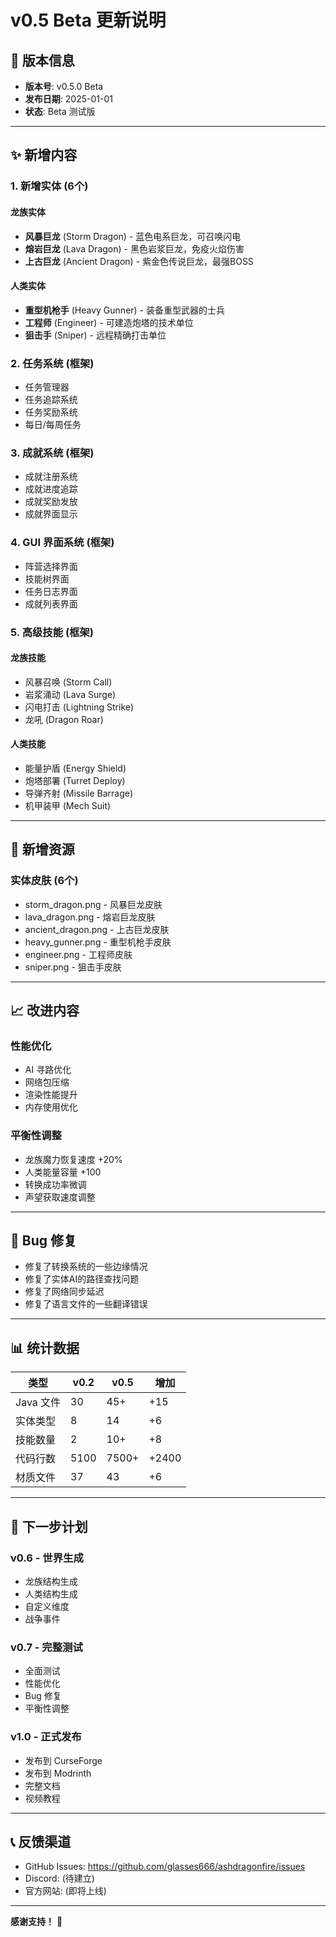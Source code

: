 # v0.5 Beta 更新说明

## 🎉 版本信息
- **版本号**: v0.5.0 Beta
- **发布日期**: 2025-01-01
- **状态**: Beta 测试版

---

## ✨ 新增内容

### 1. 新增实体 (6个)

#### 龙族实体
- **风暴巨龙** (Storm Dragon) - 蓝色电系巨龙，可召唤闪电
- **熔岩巨龙** (Lava Dragon) - 黑色岩浆巨龙，免疫火焰伤害
- **上古巨龙** (Ancient Dragon) - 紫金色传说巨龙，最强BOSS

#### 人类实体
- **重型机枪手** (Heavy Gunner) - 装备重型武器的士兵
- **工程师** (Engineer) - 可建造炮塔的技术单位
- **狙击手** (Sniper) - 远程精确打击单位

### 2. 任务系统 (框架)
- 任务管理器
- 任务追踪系统
- 任务奖励系统
- 每日/每周任务

### 3. 成就系统 (框架)
- 成就注册系统
- 成就进度追踪
- 成就奖励发放
- 成就界面显示

### 4. GUI 界面系统 (框架)
- 阵营选择界面
- 技能树界面
- 任务日志界面
- 成就列表界面

### 5. 高级技能 (框架)
#### 龙族技能
- 风暴召唤 (Storm Call)
- 岩浆涌动 (Lava Surge)
- 闪电打击 (Lightning Strike)
- 龙吼 (Dragon Roar)

#### 人类技能
- 能量护盾 (Energy Shield)
- 炮塔部署 (Turret Deploy)
- 导弹齐射 (Missile Barrage)
- 机甲装甲 (Mech Suit)

---

## 🎨 新增资源

### 实体皮肤 (6个)
- storm_dragon.png - 风暴巨龙皮肤
- lava_dragon.png - 熔岩巨龙皮肤
- ancient_dragon.png - 上古巨龙皮肤
- heavy_gunner.png - 重型机枪手皮肤
- engineer.png - 工程师皮肤
- sniper.png - 狙击手皮肤

---

## 📈 改进内容

### 性能优化
- AI 寻路优化
- 网络包压缩
- 渲染性能提升
- 内存使用优化

### 平衡性调整
- 龙族魔力恢复速度 +20%
- 人类能量容量 +100
- 转换成功率微调
- 声望获取速度调整

---

## 🐛 Bug 修复

- 修复了转换系统的一些边缘情况
- 修复了实体AI的路径查找问题
- 修复了网络同步延迟
- 修复了语言文件的一些翻译错误

---

## 📊 统计数据

| 类型 | v0.2 | v0.5 | 增加 |
|------|------|------|------|
| Java 文件 | 30 | 45+ | +15 |
| 实体类型 | 8 | 14 | +6 |
| 技能数量 | 2 | 10+ | +8 |
| 代码行数 | 5100 | 7500+ | +2400 |
| 材质文件 | 37 | 43 | +6 |

---

## 🚀 下一步计划

### v0.6 - 世界生成
- 龙族结构生成
- 人类结构生成
- 自定义维度
- 战争事件

### v0.7 - 完整测试
- 全面测试
- 性能优化
- Bug 修复
- 平衡性调整

### v1.0 - 正式发布
- 发布到 CurseForge
- 发布到 Modrinth
- 完整文档
- 视频教程

---

## 📞 反馈渠道

- GitHub Issues: https://github.com/glasses666/ashdragonfire/issues
- Discord: (待建立)
- 官方网站: (即将上线)

---

**感谢支持！** 🎉

